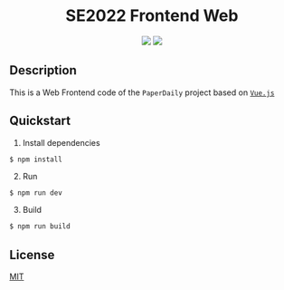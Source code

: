 <h1 align="center">SE2022 Frontend Web</h1>

<div align="center">

[![](https://img.shields.io/badge/frontend-Vue.js-7B8ED0)](https://vuejs.org/)  [![](https://img.shields.io/badge/license-MIT-9cf)](./LICENSE)
</div>

## Description

This is a Web Frontend code of the `PaperDaily` project based on [`Vue.js`](https://vuejs.org)

## Quickstart

1. Install dependencies

```bash
$ npm install
```

2. Run

```
$ npm run dev
```

3. Build

```bash
$ npm run build
```

## License

[MIT](./LICENSE)
